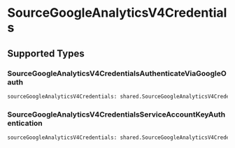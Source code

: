 # SourceGoogleAnalyticsV4Credentials


## Supported Types

### SourceGoogleAnalyticsV4CredentialsAuthenticateViaGoogleOauth

```python
sourceGoogleAnalyticsV4Credentials: shared.SourceGoogleAnalyticsV4CredentialsAuthenticateViaGoogleOauth = /* values here */
```

### SourceGoogleAnalyticsV4CredentialsServiceAccountKeyAuthentication

```python
sourceGoogleAnalyticsV4Credentials: shared.SourceGoogleAnalyticsV4CredentialsServiceAccountKeyAuthentication = /* values here */
```

